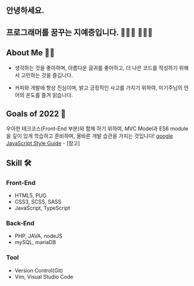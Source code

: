 ## 안녕하세요.

## 프로그래머를 꿈꾸는 지예증입니다. 👨🏻‍💻 🙇🏻‍♂️

## About Me 🙌🏻

- 생각하는 것을 좋아하며, 아름다운 글귀를 좋아하고, 더 나은 코드를 작성하기 위해서 고민하는 것을 즐깁니다.

- 커피와 개발에 항상 진심이며, 밝고 긍정적인 사고를 가지기 위하여, 이기주님의 언어의 온도를 즐겨 읽습니다.

## Goals of 2022 🔭

우아한 테크코스(Front-End 부분)와 함께 하기 위하여, MVC Model과 ES6 module을 깊이 있게 학습하고 준비하며, 올바른 개발 습관을 가지는 것입니다! [google JavaScript Style Guide](https://google.github.io/styleguide/jsguide.html) - [참고]

## Skill 🛠

### Front-End

- HTML5, PUG
- CSS3, SCSS, SASS
- JavaScript, TypeScript

### Back-End

- PHP, JAVA, nodeJS
- mySQL, mariaDB

### Tool

- Version Control(Git)
- Vim, Visual Studio Code

